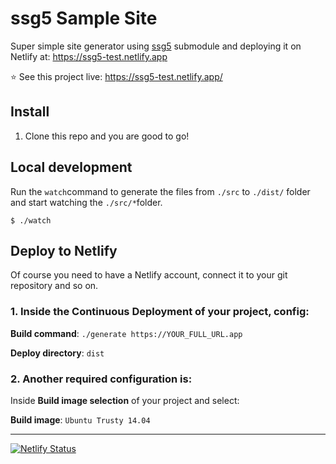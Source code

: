 # ssg5 Sample Site

Super simple site generator using [ssg5](https://github.com/nalmeida/ssg5) submodule and deploying it on Netlify at: https://ssg5-test.netlify.app

⭐️ See this project live: https://ssg5-test.netlify.app/

## Install

1. Clone this repo and you are good to go!

## Local development

Run the `watch`command to generate the files from `./src` to `./dist/` folder and start watching the `./src/*`folder.

```
$ ./watch
```

## Deploy to Netlify

Of course you need to have a Netlify account, connect it to your git repository and so on.

### 1. Inside the **Continuous Deployment** of your project, config:

**Build command**: `./generate https://YOUR_FULL_URL.app`

**Deploy directory**: `dist`

### 2. Another required configuration is:

Inside **Build image selection** of your project and select:

**Build image**: `Ubuntu Trusty 14.04`

---

[![Netlify Status](https://api.netlify.com/api/v1/badges/effe723e-bb23-4e2f-baf6-1a615e3771f4/deploy-status)](https://app.netlify.com/sites/ssg5-test/deploys)